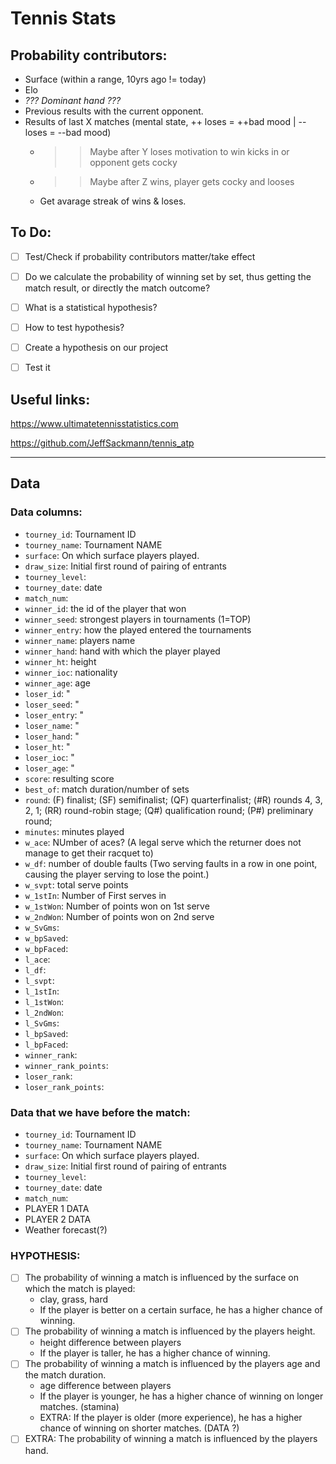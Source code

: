 # Tennis Stats

## Probability contributors:
- Surface (within a range, 10yrs ago != today)
- Elo
- *??? Dominant hand ???*
- Previous results with the current opponent.
- Results of last X matches (mental state, ++ loses = ++bad mood | -- loses = --bad mood)
  - >> Maybe after Y loses motivation to win kicks in or opponent gets cocky
  - >> Maybe after Z wins, player gets cocky and looses
  - Get avarage streak of wins & loses.


## To Do:
- [ ] Test/Check if probability contributors matter/take effect
- [ ] Do we calculate the probability of winning set by set, thus getting the match result, or directly the match outcome?
- [ ] What is a statistical hypothesis?
- [ ] How to test hypothesis?
- [ ] Create a hypothesis on our project
- [ ] Test it


## Useful links:
https://www.ultimatetennisstatistics.com

https://github.com/JeffSackmann/tennis_atp


- - -


## Data

### Data columns:
- `tourney_id`: Tournament ID 
- `tourney_name`: Tournament NAME
- `surface`: On which surface players played.
- `draw_size`: Initial first round of pairing of entrants
- `tourney_level`: 
- `tourney_date`: date
- `match_num`: 
- `winner_id`: the id of the player that won
- `winner_seed`: strongest players in tournaments (1=TOP)
- `winner_entry`: how the played entered the tournaments
- `winner_name`: players name
- `winner_hand`: hand with which the player played
- `winner_ht`: height
- `winner_ioc`: nationality
- `winner_age`: age
- `loser_id`: "
- `loser_seed`: "
- `loser_entry`: "
- `loser_name`: "
- `loser_hand`: "
- `loser_ht`: "
- `loser_ioc`: "
- `loser_age`: "
- `score`: resulting score
- `best_of`: match duration/number of sets
- `round`: 	(F) finalist; (SF) semifinalist; (QF) quarterfinalist; (#R) rounds 4, 3, 2, 1; (RR) round-robin stage; (Q#) qualification round; (P#) preliminary round; 
- `minutes`: minutes played
- `w_ace`: NUmber of aces? (A legal serve which the returner does not manage to get their racquet to)
- `w_df`: number of double faults (Two serving faults in a row in one point, causing the player serving to lose the point.)
- `w_svpt`: total serve points
- `w_1stIn`:  Number of First serves in
- `w_1stWon`: Number of points won on 1st serve
- `w_2ndWon`: Number of points won on 2nd serve
- `w_SvGms`: 
- `w_bpSaved`: 
- `w_bpFaced`: 
- `l_ace`: 
- `l_df`:
- `l_svpt`: 
- `l_1stIn`: 
- `l_1stWon`: 
- `l_2ndWon`: 
- `l_SvGms`: 
- `l_bpSaved`: 
- `l_bpFaced`: 
- `winner_rank`:
- `winner_rank_points`:
- `loser_rank`:
- `loser_rank_points`:


### Data that we have before the match:
- `tourney_id`: Tournament ID 
- `tourney_name`: Tournament NAME
- `surface`: On which surface players played.
- `draw_size`: Initial first round of pairing of entrants
- `tourney_level`: 
- `tourney_date`: date
- `match_num`: 
- PLAYER 1 DATA
- PLAYER 2 DATA
- Weather forecast(?)



### HYPOTHESIS:
- [ ] The probability of winning a match is influenced by the surface on which the match is played:
  - clay, grass, hard
  - If the player is better on a certain surface, he has a higher chance of winning.
- [ ] The probability of winning a match is influenced by the players height. 
  - height difference between players
  - If the player is taller, he has a higher chance of winning.
- [ ] The probability of winning a match is influenced by the players age and the match duration.
  - age difference between players
  - If the player is younger, he has a higher chance of winning on longer matches. (stamina)
  - EXTRA: If the player is older (more experience), he has a higher chance of winning on shorter matches. (DATA ?)
- [ ] EXTRA: The probability of winning a match is influenced by the players hand.
